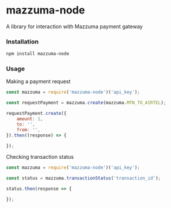 # mazzuma-node

A library for interaction with Mazzuma payment gateway

### Installation

```bash
npm install mazzuma-node
```

### Usage

Making a payment request

```javascript
const mazzuma = require('mazzuma-node')('api_key');

const requestPayment = mazzuma.create(mazzuma.MTN_TO_AIRTEL);

requestPayment.create({
    amount: 1,
    to: '',
    from: '',
}).then((response) => {

});
```

Checking transaction status

```javascript
const mazzuma = require('mazzuma-node')('api_key');

const status = mazzuma.transactionStatus('transaction_id');

status.then(response => {

});
```
